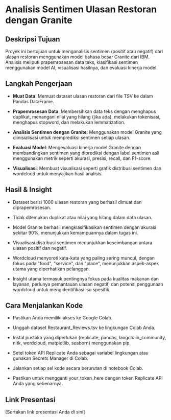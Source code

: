# Analisis Sentimen Ulasan Restoran dengan Granite

## Deskripsi Tujuan

Proyek ini bertujuan untuk menganalisis sentimen (positif atau negatif) dari ulasan restoran menggunakan model bahasa besar Granite dari IBM. Analisis meliputi prapemrosesan data teks, klasifikasi sentimen menggunakan model AI, visualisasi hasilnya, dan evaluasi kinerja model.

## Langkah Pengerjaan

* **Muat Data**: Memuat dataset ulasan restoran dari file TSV ke dalam Pandas DataFrame.

* **Prapemrosesan Data**: Membersihkan data teks dengan menghapus duplikat, menangani nilai yang hilang (jika ada), melakukan tokenisasi, menghapus stopword, dan melakukan lemmatization.

* **Analisis Sentimen dengan Granite**: Menggunakan model Granite yang diinisialisasi untuk memprediksi sentimen setiap ulasan.

* **Evaluasi Model**: Mengevaluasi kinerja model Granite dengan membandingkan sentimen yang diprediksi dengan label sentimen asli menggunakan metrik seperti akurasi, presisi, recall, dan F1-score.

* **Visualisasi**: Membuat visualisasi seperti grafik distribusi sentimen dan wordcloud untuk menyajikan hasil analisis.

## Hasil & Insight

* Dataset berisi 1000 ulasan restoran yang berhasil dimuat dan diprapemrosesan.

* Tidak ditemukan duplikat atau nilai yang hilang dalam data ulasan.

* Model Granite berhasil mengklasifikasikan sentimen dengan akurasi sekitar 90%, menunjukkan kemampuannya dalam tugas ini.

* Visualisasi distribusi sentimen menunjukkan keseimbangan antara ulasan positif dan negatif.

* Wordcloud menyoroti kata-kata yang paling sering muncul, dengan fokus pada "food", "service", dan "place", menunjukkan aspek-aspek utama yang diperhatikan pelanggan.

* Insight utama termasuk pentingnya fokus pada kualitas makanan dan layanan, perlunya pemantauan ulasan negatif, dan potensi penggunaan wordcloud untuk mengidentifikasi isu spesifik.

## Cara Menjalankan Kode

* Pastikan Anda memiliki akses ke Google Colab.

* Unggah dataset Restaurant_Reviews.tsv ke lingkungan Colab Anda.

* Instal pustaka yang diperlukan (replicate, pandas, langchain_community, nltk, wordcloud, matplotlib, seaborn) menggunakan pip.

* Setel token API Replicate Anda sebagai variabel lingkungan atau gunakan Secrets Manager di Colab.

* Jalankan setiap sel kode secara berurutan di notebook Colab.

* Pastikan untuk mengganti your_token_here dengan token Replicate API Anda yang sebenarnya.

## Link Presentasi

[Sertakan link presentasi Anda di sini]
